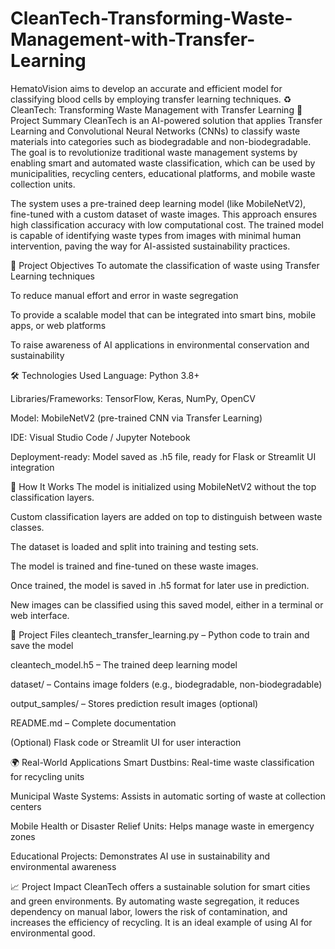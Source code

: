# CleanTech-Transforming-Waste-Management-with-Transfer-Learning
HematoVision aims to develop an accurate and efficient model for classifying blood cells by employing transfer learning techniques.
♻️ CleanTech: Transforming Waste Management with Transfer Learning
🧠 Project Summary
CleanTech is an AI-powered solution that applies Transfer Learning and Convolutional Neural Networks (CNNs) to classify waste materials into categories such as biodegradable and non-biodegradable. The goal is to revolutionize traditional waste management systems by enabling smart and automated waste classification, which can be used by municipalities, recycling centers, educational platforms, and mobile waste collection units.

The system uses a pre-trained deep learning model (like MobileNetV2), fine-tuned with a custom dataset of waste images. This approach ensures high classification accuracy with low computational cost. The trained model is capable of identifying waste types from images with minimal human intervention, paving the way for AI-assisted sustainability practices.

🎯 Project Objectives
To automate the classification of waste using Transfer Learning techniques

To reduce manual effort and error in waste segregation

To provide a scalable model that can be integrated into smart bins, mobile apps, or web platforms

To raise awareness of AI applications in environmental conservation and sustainability

🛠️ Technologies Used
Language: Python 3.8+

Libraries/Frameworks: TensorFlow, Keras, NumPy, OpenCV

Model: MobileNetV2 (pre-trained CNN via Transfer Learning)

IDE: Visual Studio Code / Jupyter Notebook

Deployment-ready: Model saved as .h5 file, ready for Flask or Streamlit UI integration

🧪 How It Works
The model is initialized using MobileNetV2 without the top classification layers.

Custom classification layers are added on top to distinguish between waste classes.

The dataset is loaded and split into training and testing sets.

The model is trained and fine-tuned on these waste images.

Once trained, the model is saved in .h5 format for later use in prediction.

New images can be classified using this saved model, either in a terminal or web interface.

📂 Project Files
cleantech_transfer_learning.py – Python code to train and save the model

cleantech_model.h5 – The trained deep learning model

dataset/ – Contains image folders (e.g., biodegradable, non-biodegradable)

output_samples/ – Stores prediction result images (optional)

README.md – Complete documentation

(Optional) Flask code or Streamlit UI for user interaction

🌍 Real-World Applications
Smart Dustbins: Real-time waste classification for recycling units

Municipal Waste Systems: Assists in automatic sorting of waste at collection centers

Mobile Health or Disaster Relief Units: Helps manage waste in emergency zones

Educational Projects: Demonstrates AI use in sustainability and environmental awareness

📈 Project Impact
CleanTech offers a sustainable solution for smart cities and green environments. By automating waste segregation, it reduces dependency on manual labor, lowers the risk of contamination, and increases the efficiency of recycling. It is an ideal example of using AI for environmental good.

